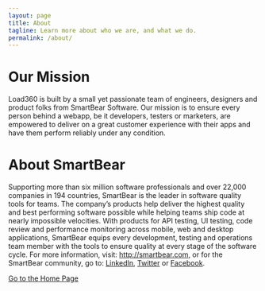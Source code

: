 ```yaml
---
layout: page
title: About
tagline: Learn more about who we are, and what we do.  
permalink: /about/
---
```


# Our Mission
Load360 is built by a small yet passionate team of engineers, designers and product folks from SmartBear Software. Our mission is to ensure every person behind a webapp, be it developers, testers or marketers, are empowered to  deliver on a great customer experience with their apps and have them perform reliably under any condition.

# About SmartBear
Supporting more than six million software professionals and over 22,000 companies in 194 countries, SmartBear is the leader in software quality tools for teams. The company’s products help deliver the highest quality and best performing software possible while helping teams ship code at nearly impossible velocities. With products for API testing, UI testing, code review and performance monitoring across mobile, web and desktop applications, SmartBear equips every development, testing and operations team member with the tools to ensure quality at every stage of the software cycle. For more information, visit: http://smartbear.com, or for the SmartBear community, go to: [LinkedIn](https://www.linkedin.com/company/smartbear-software), [Twitter](http://twitter.com/smartbear) or [Facebook](https://www.facebook.com/smartbear).



[Go to the Home Page](./)
